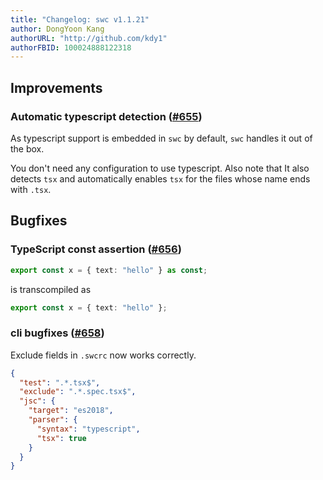 ```yaml
---
title: "Changelog: swc v1.1.21"
author: DongYoon Kang
authorURL: "http://github.com/kdy1"
authorFBID: 100024888122318
---
```


## Improvements

### Automatic typescript detection ([#655](https://github.com/swc-project/swc/issues/655))

As typescript support is embedded in `swc` by default, `swc` handles it out of the box.

You don't need any configuration to use typescript. Also note that It also detects `tsx` and automatically enables `tsx` for the files whose name ends with `.tsx`.

## Bugfixes

### TypeScript const assertion ([#656](https://github.com/swc-project/swc/issues/656))

```ts
export const x = { text: "hello" } as const;
```

is transcompiled as

```ts
export const x = { text: "hello" };
```

### cli bugfixes ([#658](https://github.com/swc-project/swc/issues/658))

Exclude fields in `.swcrc` now works correctly.

```json
{
  "test": ".*.tsx$",
  "exclude": ".*.spec.tsx$",
  "jsc": {
    "target": "es2018",
    "parser": {
      "syntax": "typescript",
      "tsx": true
    }
  }
}
```

